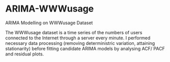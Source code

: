 # ARIMA-WWWusage
ARIMA Modelling on WWWusage Dataset

The WWWusage dataset is a time series of the numbers of users connected to the Internet through a server every minute.
I performed necessary data processing (removing deterministric variation, attaining stationarity) before fitting candidate ARIMA models by analysing ACF/ PACF and residual plots.
